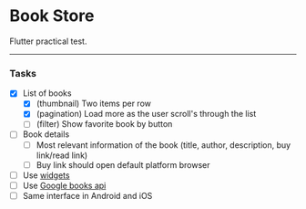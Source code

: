 # Book Store

Flutter practical test.

---

### Tasks

- [x] List of books
  - [x] (thumbnail) Two items per row
  - [x] (pagination) Load more as the user scroll's through the list
  - [ ] (filter) Show favorite book by button
- [ ] Book details
  - [ ] Most relevant information of the book (title, author, description, buy link/read link)
  - [ ] Buy link should open default platform browser
- [ ] Use [widgets](https://docs.flutter.dev/development/ui/widgets)
- [ ] Use [Google books api](https://developers.google.com/books/docs/v1/getting_started#REST)
- [ ] Same interface in Android and iOS
